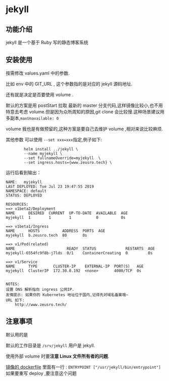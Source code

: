 # jekyll

## 功能介绍

jekyll 是一个基于 Ruby 写的静态博客系统

## 安装使用

按需修改 values.yaml 中的参数.

比如 env 中的 GIT_URL , 这个参数指的是对应的 jekyll 源码地址.

还有就是决定是否要使用 volume .

默认的方案是用 postStart 拉取 最新的 master 分支代码,这样镜像比较小,也不用特意去考虑 volume.但是因为众所周知的原因,git clone 会比较慢.这种场景建议用多副本,`maxUnavailable: 0`

volume 我也是有做预留的,这种方案是要自己去维护 volume ,相对来说比较麻烦.

其他参数 可以使用 `--set xxx=xxx`指定,例子如下:

```shell
		helm install ../jekyll \
		--name myjekyll \
		--set fullnameOverride=myjekyll  \		
		--set ingress.hosts={www.zeusro.tech} \
```

运行后看到输出：

```shell
NAME:   myjekyll
LAST DEPLOYED: Tue Jul 23 19:47:55 2019
NAMESPACE: default
STATUS: DEPLOYED

RESOURCES:
==> v1beta2/Deployment
NAME      DESIRED  CURRENT  UP-TO-DATE  AVAILABLE  AGE
myjekyll  1        1        1           0          0s

==> v1beta1/Ingress
NAME      HOSTS          ADDRESS  PORTS  AGE
myjekyll  b.zeusro.tech  80       0s

==> v1/Pod(related)
NAME                       READY  STATUS             RESTARTS  AGE
myjekyll-6554fc9f8b-j7lds  0/1    ContainerCreating  0         0s

==> v1/Service
NAME      TYPE       CLUSTER-IP    EXTERNAL-IP  PORT(S)   AGE
myjekyll  ClusterIP  172.30.0.192  <none>       4000/TCP  0s


NOTES:
设置 DNS 解析指向 ingress 公网IP.
友情提示: 如果你的 Kubernetes 地址位于国内,记得先对域名备案哦~
URL 如下:
    http://www.zeusro.tech/
```

## 注意事项

默认用的是

默认的工作目录是 `/srv/jekyll`
用户是 jekyll.

使用外部 volume 时要**注意 Linux 文件所有者的问题**.

[镜像的 dockerfile](https://github.com/envygeeks/jekyll-docker/blob/master/repos/jekyll/Dockerfile) 里面有一行 : `ENTRYPOINT ["/usr/jekyll/bin/entrypoint"]`
如果要重写 deploy ,要注意这个问题
